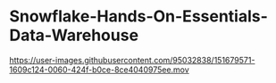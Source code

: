 # Snowflake-Hands-On-Essentials-Data-Warehouse

https://user-images.githubusercontent.com/95032838/151679571-1609c124-0060-424f-b0ce-8ce4040975ee.mov
